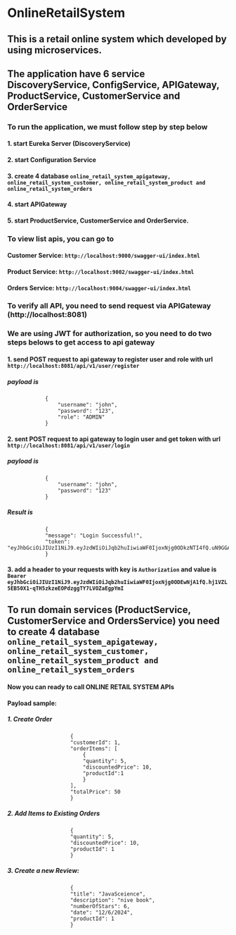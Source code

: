 # OnlineRetailSystem
## This is a retail online system which developed by using microservices.
## The application have 6 service DiscoveryService, ConfigService, APIGateway, ProductService, CustomerService and OrderService
### To run the application, we must follow step by step below
#### 1. start Eureka Server (DiscoveryService)
#### 2. start Configuration Service
#### 3. create 4 database ```online_retail_system_apigateway, online_retail_system_customer, online_retail_system_product and online_retail_system_orders```
#### 4. start APIGateway
#### 5. start ProductService, CustomerService and OrderService.

### To view list apis, you can go to 
#### Customer Service: ```http://localhost:9000/swagger-ui/index.html```
#### Product Service: ```http://localhost:9002/swagger-ui/index.html```
#### Orders Service: ```http://localhost:9004/swagger-ui/index.html```
### To verify all API, you need to send request via APIGateway (http://localhost:8081)
### We are using JWT for authorization, so you need to do two steps belows to get access to api gateway
#### 1. send POST request to api gateway to register  user and role with url ```http://localhost:8081/api/v1/user/register```
##### payload is 
                {
                    "username": "john",
                    "password": "123",
                    "role": "ADMIN"
                } 
#### 2. sent POST request to api gateway to login user and get token with url ```http://localhost:8081/api/v1/user/login```
##### payload is 
                {
                    "username": "john",
                    "password": "123"
                } 
##### Result is 
                {
                "message": "Login Successful!",
                "token": "eyJhbGciOiJIUzI1NiJ9.eyJzdWIiOiJqb2huIiwiaWF0IjoxNjg0ODkzNTI4fQ.uN9GGAXDFCK9SXsKqUh3FlfsbHp291rOiJ8B4nXK94g"
                }

#### 3. add a header to your requests with key is ```Authorization``` and value is ```Bearer eyJhbGciOiJIUzI1NiJ9.eyJzdWIiOiJqb2huIiwiaWF0IjoxNjg0ODEwNjA1fQ.hj1VZL5EB50X1-qTH5zkzeEOPdzggTY7LVOZaEgpYmI```

## To run domain services (ProductService, CustomerService and OrdersService) you need to create 4 database ```online_retail_system_apigateway, online_retail_system_customer, online_retail_system_product and online_retail_system_orders```
#### Now you can ready to call ONLINE RETAIL SYSTEM APIs

#### Payload sample:
##### 1. Create Order
                        {
                        "customerId": 1,
                        "orderItems": [
                            {
                            "quantity": 5,
                            "discountedPrice": 10,
                            "productId":1
                            }
                        ],
                        "totalPrice": 50
                        }
##### 2. Add Items to Existing Orders
                        {
                        "quantity": 5,
                        "discountedPrice": 10,
                        "productId": 1
                        }
##### 3. Create a new Review:
                        {
                        "title": "JavaSceience",
                        "description": "nive book",
                        "numberOfStars": 6,
                        "date": "12/6/2024",
                        "productId": 1
                        }